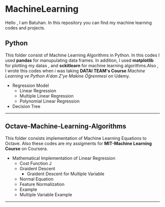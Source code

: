 # MachineLearning

Hello , I am Batuhan. In this repository you can find my machine learning codes and projects.


## Python

This folder consist of Machine Learning Algorithms in Python. In this codes I used **pandas** for manupulating data frames.
In addition, I used **matplotlib** for plotting my datas , and **sckitlearn** for machine learning algorithms.Also , I 
wrote this codes when i was taking **DATAI TEAM's Course** *Machine Learning ve Python A'dan Z'ye Makine Öğrenmesi* on Udemy.

* Regression Model
  * Linear Regression 
  * Multiple Linear Regression
  * Polynomial Linear Regression
 * Decision Tree
---

## Octave-Machine-Learning-Algorithms

This folder consists implementation of Machine Learning Equations to Octave. Also these codes are my assigments for
**MIT-Machine Learning Course** on Coursera.

* Mathematical Implementation of Linear Regression
  * Cost Function J
  * Graident Descent
    * Graident Descent for Multiple Variable
  * Normal Equation
  * Feature Normalization
  * Example 
  * Multiple Variable Example
  
---

